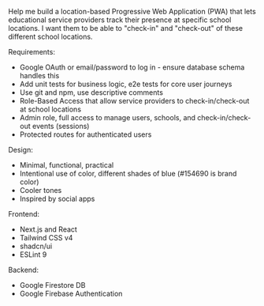 Help me build a location-based Progressive Web Application (PWA) that lets educational service providers track their presence at specific school locations. I want them to be able to "check-in" and "check-out" of these different school locations.

Requirements:

- Google OAuth or email/password to log in - ensure database schema handles this
- Add unit tests for business logic, e2e tests for core user journeys
- Use git and npm, use descriptive comments
- Role-Based Access that allow service providers to check-in/check-out at school locations
- Admin role, full access to manage users, schools, and check-in/check-out events (sessions)
- Protected routes for authenticated users

Design:

- Minimal, functional, practical
- Intentional use of color, different shades of blue (#154690 is brand color)
- Cooler tones
- Inspired by social apps

Frontend: 

- Next.js and React
- Tailwind CSS v4
- shadcn/ui
- ESLint 9

Backend:

- Google Firestore DB
- Google Firebase Authentication
